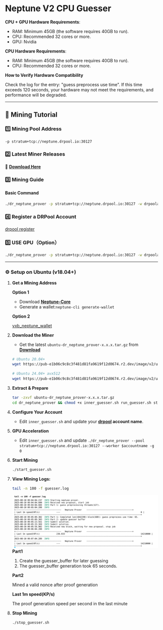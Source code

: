 # **Neptune V2 CPU Guesser**  

**CPU + GPU ​Hardware Requirements**:​

- ​RAM: Minimum ​45GB​ (the software requires ​40GB​ to run).
- CPU: Recommended ​32 cores or more.
- GPU: Nvidia

**CPU ​Hardware Requirements**:​

- ​RAM: Minimum ​45GB​ (the software requires ​40GB​ to run).
- CPU: Recommended ​32 cores or more.

**How to Verify Hardware Compatibility**

Check the log for the entry: ​​"guess preprocess use time"​.
If this time exceeds ​120 seconds, your hardware ​may not meet the requirements, and performance will be degraded.

---

## **📌 Mining Tutorial**  

### **1️⃣ Mining Pool Address**  
```bash
-p stratum+tcp://neptune.drpool.io:30127
```

### **2️⃣ Latest Miner Releases**  
🔗 **[Download Here](https://github.com/0xdrpool/neptune_v2_cpu_guesser/blob/main/download.md)**  

### **3️⃣ Mining Guide**  

#### **Basic Command**  
```bash
./dr_neptune_prover -p stratum+tcp://neptune.drpool.io:30127 -w drpoolaccount.xxx
```

### **4️⃣ Register a DRPool Account​**  

[drpool register](https://drpool.io/user/register)

### **5️⃣ USE GPU（Option）**

```bash
./dr_neptune_prover -p stratum+tcp://neptune.drpool.io:30127 -w drpoolaccount.xxx -g 0
```

---

### **⚙️ Setup on Ubuntu (v18.04+)**  

1. **Get a Mining Address**
   
   **Option 1**
   - Download **[Neptune-Core](https://github.com/Neptune-Crypto/neptune-core/releases/latest)**  
   - Generate a wallet:`neptune-cli generate-wallet`
   
   **Option 2**
   
   [vxb_neptune_wallet](https://github.com/VxBlocks/vxb_neptune_wallet)

1. **Download the Miner**  
   - Get the latest `ubuntu-dr_neptune_prover-x.x.x.tar.gz` from **[Download](https://github.com/0xdrpool/neptune_v2_cpu_guesser/blob/main/download.md)**
   ```bash
   # Ubuntu 20.04+
   wget https://pub-e1b06c9c8c3f481d81fa9619f12d0674.r2.dev/image/v2/ubuntu_20-dr_neptune_prover-2.0.2.tar.gz
   ```

   ```bash
   # Ubuntu 24.04+ avx512
   wget https://pub-e1b06c9c8c3f481d81fa9619f12d0674.r2.dev/image/v2/ubuntu_24_avx512-dr_neptune_prover-2.1.0.tar.gz
   ```
     
3. **Extract & Prepare**  
   ```bash
   tar -zxvf ubuntu-dr_neptune_prover-x.x.x.tar.gz
   cd dr_neptune_prover && chmod +x inner_guesser.sh run_guesser.sh stop_guesser.sh dr_neptune_prover
   ```

4. **Configure Your Account**  
   - Edit `inner_guesser.sh` and update your **[drpool](https://drpool.io) account name**.  

5. **GPU Acceleration**
   - Edit `inner_guesser.sh` and update `./dr_neptune_prover --pool stratum+tcp://neptune.drpool.io:30127 --worker $accountname -g 0`

7. **Start Mining**  
   ```bash
   ./start_guesser.sh
   ```
8. **View Mining Logs:**
   ```bash
   tail -n 100 -f guesser.log
   ```
   ![alt text](image.png)
   **Part1**
   1. ​Create the guesser_buffer for later guessing​
   2. The guesser_buffer generation took ​65 seconds.
   
   **Part2**
   
   Mined a valid nonce after proof generation

   **Last 1m speed(KP/s)**

   The proof generation speed per second in the last minute
  
9. **Stop Mining**
   ```bash
   ./stop_guesser.sh
   ```
   
